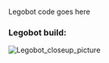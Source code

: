 Legobot code goes here

### Legobot build:
![Legobot_closeup_picture](https://user-images.githubusercontent.com/32310882/59873673-83e2b500-936a-11e9-8dfb-2d58a24597fa.jpg)
